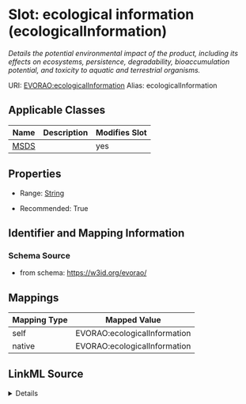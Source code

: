

# Slot: ecological information (ecologicalInformation) 


_Details the potential environmental impact of the product, including its effects on ecosystems, persistence, degradability, bioaccumulation potential, and toxicity to aquatic and terrestrial organisms._





URI: [EVORAO:ecologicalInformation](https://w3id.org/evorao/ecologicalInformation)
Alias: ecologicalInformation

<!-- no inheritance hierarchy -->





## Applicable Classes

| Name | Description | Modifies Slot |
| --- | --- | --- |
| [MSDS](MSDS.md) |  |  yes  |







## Properties

* Range: [String](String.md)

* Recommended: True





## Identifier and Mapping Information







### Schema Source


* from schema: https://w3id.org/evorao/




## Mappings

| Mapping Type | Mapped Value |
| ---  | ---  |
| self | EVORAO:ecologicalInformation |
| native | EVORAO:ecologicalInformation |




## LinkML Source

<details>
```yaml
name: ecologicalInformation
description: Details the potential environmental impact of the product, including
  its effects on ecosystems, persistence, degradability, bioaccumulation potential,
  and toxicity to aquatic and terrestrial organisms.
title: ecological information
from_schema: https://w3id.org/evorao/
rank: 1000
alias: ecologicalInformation
domain_of:
- MSDS
range: string
required: false
recommended: true
multivalued: false

```
</details>